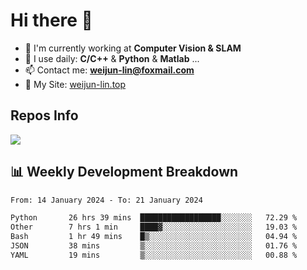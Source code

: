 # Hi there 👋

<!--
**Weijun-Lin/Weijun-Lin** is a ✨ _special_ ✨ repository because its `README.md` (this file) appears on your GitHub profile.

Here are some ideas to get you started:

- 🔭 I’m currently working on ...
- 🌱 I’m currently learning ...
- 👯 I’m looking to collaborate on ...
- 🤔 I’m looking for help with ...
- 💬 Ask me about ...
- 📫 How to reach me: ...
- 😄 Pronouns: ...
- ⚡ Fun fact: ...
-->

- 🏢 I'm currently working at **Computer Vision & SLAM**
- 🚀 I use daily: **C/C++** & **Python** & **Matlab** ...
- 📫 Contact me: **weijun-lin@foxmail.com**
- 🔗 My Site: [weijun-lin.top](https://weijun-lin.top/)

  

## Repos Info
![](https://github-readme-stats.vercel.app/api?username=Weijun-Lin&theme=cobalt)

## 📊 Weekly Development Breakdown

<!--START_SECTION:waka-->

```txt
From: 14 January 2024 - To: 21 January 2024

Python       26 hrs 39 mins  ██████████████████░░░░░░░   72.29 %
Other        7 hrs 1 min     ████▓░░░░░░░░░░░░░░░░░░░░   19.03 %
Bash         1 hr 49 mins    █▒░░░░░░░░░░░░░░░░░░░░░░░   04.94 %
JSON         38 mins         ▒░░░░░░░░░░░░░░░░░░░░░░░░   01.76 %
YAML         19 mins         ▒░░░░░░░░░░░░░░░░░░░░░░░░   00.88 %
```

<!--END_SECTION:waka-->
